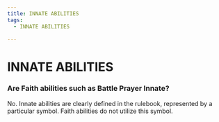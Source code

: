 ```yaml
---
title: INNATE ABILITIES
tags:
  - INNATE ABILITIES

---
```


# INNATE ABILITIES

###  Are Faith abilities such as Battle Prayer Innate?

No. Innate abilities are clearly defined in the rulebook, represented by a particular symbol.  Faith abilities do not utilize this symbol.

